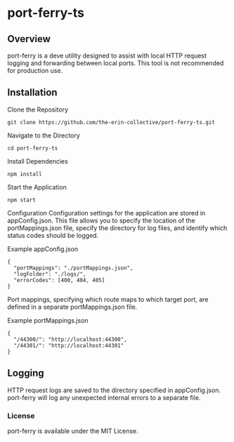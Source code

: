 # port-ferry-ts

## Overview
port-ferry is a deve utility designed to assist with local HTTP request logging and forwarding between local ports. This tool is not recommended for production use.

## Installation
Clone the Repository

`git clone https://github.com/the-erin-collective/port-ferry-ts.git`

Navigate to the Directory

`cd port-ferry-ts`

Install Dependencies

`npm install`

Start the Application

`npm start`

Configuration
Configuration settings for the application are stored in appConfig.json. This file allows you to specify the location of the portMappings.json file, specify the directory for log files, and identify which status codes should be logged.

Example appConfig.json
```
{
  "portMappings": "./portMappings.json",
  "logFolder": "./logs/",
  "errorCodes": [400, 404, 405]
}
```

Port mappings, specifying which route maps to which target port, are defined in a separate portMappings.json file.

Example portMappings.json
```
{
  "/44300/": "http://localhost:44300",
  "/44301/": "http://localhost:44301"
}
```

## Logging
HTTP request logs are saved to the directory specified in appConfig.json. port-ferry will log any unexpected internal errors to a separate file.

### License
port-ferry is available under the MIT License.
